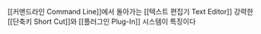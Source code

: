 [[커맨드라인 Command Line]]에서 돌아가는 [[텍스트 편집기 Text Editor]] 강력한 [[단축키 Short Cut]]와 [[플러그인 Plug-In]] 시스템이 특징이다 